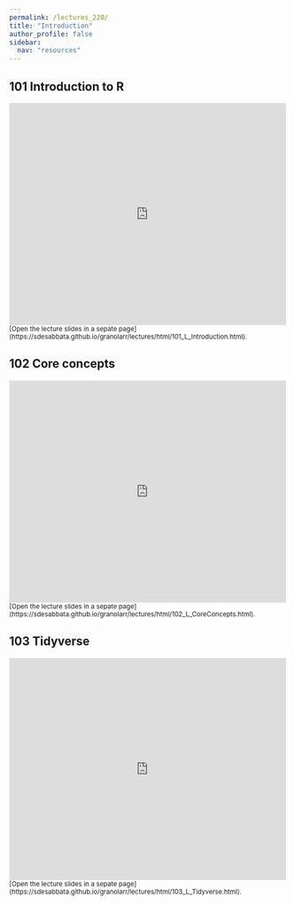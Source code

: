 ```yaml
---
permalink: /lectures_220/
title: "Introduction"
author_profile: false
sidebar:
  nav: "resources"
---
```



## 101 Introduction to R

<div style="position: relative; width: 500px; height: 400px;">
<iframe src="https://sdesabbata.github.io/granolarr/lectures/html/101_L_Introduction.html" title="101_L_Introduction" frameborder="0" style="width: 1000px; height: 800px; -webkit-transform: scale(0.5) translate(-500px,-400px);-moz-transform: scale(0.5) translate(-500px,-400px); "></iframe>
</div>

<small>
[Open the lecture slides in a sepate page](https://sdesabbata.github.io/granolarr/lectures/html/101_L_Introduction.html).
</small>

## 102 Core concepts

<div style="position: relative; width: 500px; height: 400px;">
<iframe src="https://sdesabbata.github.io/granolarr/lectures/html/102_L_CoreConcepts.html" title="102_L_CoreConcepts" frameborder="0" style="width: 1000px; height: 800px; -webkit-transform: scale(0.5) translate(-500px,-400px);-moz-transform: scale(0.5) translate(-500px,-400px); "></iframe>
</div>

<small>
[Open the lecture slides in a sepate page](https://sdesabbata.github.io/granolarr/lectures/html/102_L_CoreConcepts.html).
</small>

## 103 Tidyverse

<div style="position: relative; width: 500px; height: 400px;">
<iframe src="https://sdesabbata.github.io/granolarr/lectures/html/103_L_Tidyverse.html" title="103_L_Tidyverse" frameborder="0" style="width: 1000px; height: 800px; -webkit-transform: scale(0.5) translate(-500px,-400px);-moz-transform: scale(0.5) translate(-500px,-400px); "></iframe>
</div>

<small>
[Open the lecture slides in a sepate page](https://sdesabbata.github.io/granolarr/lectures/html/103_L_Tidyverse.html).
</small>
